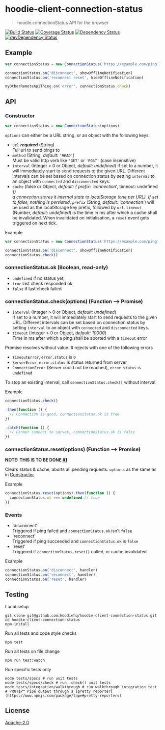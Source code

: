 # hoodie-client-connection-status

> hoodie.connectionStatus API for the browser

[![Build Status](https://travis-ci.org/hoodiehq/hoodie-client-connection-status.svg?branch=master)](https://travis-ci.org/hoodiehq/hoodie-client-connection-status)
[![Coverage Status](https://coveralls.io/repos/hoodiehq/hoodie-client-connection-status/badge.svg?branch=master)](https://coveralls.io/r/hoodiehq/hoodie-client-connection-status?branch=master)
[![Dependency Status](https://david-dm.org/hoodiehq/hoodie-client-connection-status.svg)](https://david-dm.org/hoodiehq/hoodie-client-connection-status)
[![devDependency Status](https://david-dm.org/hoodiehq/hoodie-client-connection-status/dev-status.svg)](https://david-dm.org/hoodiehq/hoodie-client-connection-status#info=devDependencies)

## Example

```js
var connectionStatus = new ConnectionStatus('https://example.com/ping')

connectionStatus.on('disconnect', showOfflineNotification)
connectionStatus.on('reconnect reset', hideOfflineNotification)

myOtherRemoteApiThing.on('error', connectionStatus.check)
```

## API

### Constructor

```js
var connectionStatus = new ConnectionStatus(options)
```

`options` can either be a URL string, or an object with the following keys:

- `url` **_required_** (String)  
  Full url to send pings to
- `method` (String, _default: `'HEAD'`_)  
  Must be valid http verb like `'GET'` or `'POST'` (case insensitive)
- `interval` (Integer > 0 or Object, _default: undefined_)
  If set to a number, it will immediately start to send requests to the given
  URL. Different intervals can be set based on connection status by setting
  `interval` to an object with `connected` and `disconnected` keys.
- `cache` (false or Object, _default: { prefix: 'connection_', timeout: undefined }_)  
  a connection stores it internal state to localStorage (one per URL). If set to false,
  nothing is persisted. `prefix` (String, _default: 'connection_'_) will be used as the localStorage key
  prefix, followed by `url`. `timeout` (Number, _default: undefined_) is the time in ms after which a
  cache shall be invalidated. When invalidated on initialisation, a `reset` event gets triggered on next tick.

Example

```js
var connectionStatus = new ConnectionStatus('https://example.com/ping')

connectionStatus.on('disconnect', showOfflineNotification)
connectionStatus.check()
```

### connectionStatus.ok (Boolean, read-only)

- `undefined` if no status yet,
- `true` last check responded ok
- `false` if last check failed

### connectionStatus.check(options) (Function --> Promise)

- `interval` (Integer > 0 or Object, _default: undefined_)  
  If set to a number, it will immediately start to send requests to the given
  URL. Different intervals can be set based on connection status by setting
  `interval` to an object with `connected` and `disconnected` keys.
- `timeout` (Integer > 0 or Object, _default: 10000_)  
  Time in ms after which a ping shall be aborted with a `timeout` error

Promise resolves without value. It rejects with one of the following errors

- `TimeoutError`, `error.status` is `0`
- `ServerError`, `error.status` is status returned from server
- `ConnectionError` (Server could not be reached), `error.status` is `undefined`

To stop an existing interval, call `connectionStatus.check()` without interval.

Example

```js
connectionStatus.check()

.then(function () {
  // Connection is good, connectionStatus.ok is true
})

.catch(function () {
  // Cannot connect to server, connectionStatus.ok is false
})
```

### connectionStatus.reset(options) (Function --> Promise)

**NOTE: THIS IS TO BE DONE [#1](https://github.com/hoodiehq/hoodie-client-connection-status/issues/1)**

Clears status & cache, aborts all pending requests.
`options` as the same as in [Constructor](#Constructor)

Example

```js
connectionStatus.reset(options).then(function () {
  connectionStatus.ok === undefined // true
})
```

### Events

- 'disconnect'  
  Triggered if ping failed and `connectionStatus.ok` isn’t `false`
- 'reconnect'  
  Triggered if ping succeeded and `connectionStatus.ok` is `false`
- 'reset'  
  Triggered if `connectionStatus.reset()` called, or cache invalidated

Example

```js
connectionStatus.on('disconnect', handler)
connectionStatus.on('reconnect', handler)
connectionStatus.on('reset', handler)
```

## Testing

Local setup

```
git clone git@github.com:hoodiehq/hoodie-client-connection-status.git
cd hoodie-client-connection-status
npm install
```

Run all tests and code style checks

```
npm test
```

Run all tests on file change

```
npm run test:watch
```

Run specific tests only

```
node tests/specs # run unit tests
node tests/specs/check # run .check() unit tests
node tests/integration/walkthrough # run walkthrough integration test
# PROTIP™ Pipe output through a [pretty reporter](https://www.npmjs.com/package/tape#pretty-reporters)
```

## License

[Apache-2.0](https://github.com/hoodiehq/hoodie/blob/master/LICENSE)

